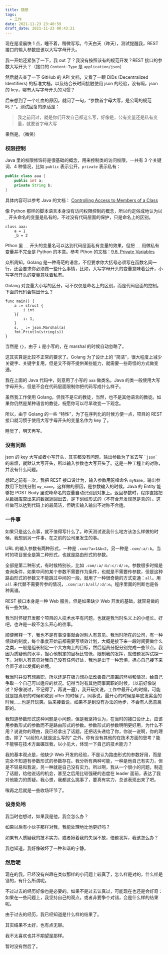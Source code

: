 ```yaml
---
title: 随想
tags:
  - 工作
date: 2021-11-23 23:40:59
draft_date: 2021-11-23 00:43:21
---
```



现在是凌晨快 1 点，睡不着，稍微写写。今天白天（昨天），测试提醒我，REST 接口的输入参数应该以大写字母开头。

我一开始还紧张了一下，我 out 了？我没有按照该有的规范开发？REST 接口的参数大写开头？（接口的 `Content-Type` 是 `application/json`）

然后就去查了一下 GitHub 的 API 文档，又看了一眼 DIDs (Decentralized Identifiers) 的标准文档，以及结合长时间接触使用 json 的经验，没有啊，json 的 key，哪有大写字母开头的习惯？

后来想到了一个吐血的原因，就问了一句，“参数首字母大写，是公司的规范吗？”。测试回复的原话是：

> 我之前问过，就是你们开发自己都这么写，好像是，公有变量还是私有变量，就要首字母大写

果然是。（微笑）

### 权限控制

Java 里的权限修饰符是很基础的概念，用来控制类的访问权限，一共有 3 个关键词、4 种情况，比如 `public` 表示公开，`private` 表示私有：

``` Java
public class aaa {
    public int a;
    private String b;
}
```

具体内容可以参考 Java 的文档： [Controlling Access to Members of a Class](https://docs.oracle.com/javase/tutorial/java/javaOO/accesscontrol.html)

像 Python 那样的脚本语言本身没有访问权限控制的概念，所以约定俗成地认为以 `_` 开头命名的变量是私有的，不过没有代码层面的保护，只是命名上的区别。

```
class aaa:
    a = 1
    _b = 2
```

Pthon 里 `__` 开头的变量名可以达到代码层面私有变量的效果，但把 `__` 用做私有变量并不完全是 Python 的本意。参考 Pthon 的文档：[9.6. Private Variables](https://docs.python.org/3/tutorial/classes.html#private-variables)

众所周知，Golang 是一种奇葩的语言，不但要求你大括号必须写在函数名同一行，还会要求你必须做一些什么事情，比如，大写字母开头的变量意味着公开，小写字母开头的变量意味着私有。

Golang 对变量大小写的区分，可不仅仅是命名上的区别，而是代码层面的控制。下面的代码会输出什么？

``` Golang
func main() {
	a := struct {
		i int
	}{
		i: 1,
	}
	s, _ := json.Marshal(a)
	fmt.Println(string(s))
}
```

当然是 `{}`，由于 `i` 是小写的，在 marshal 的时候自动忽略了。

这其实算是比较不正常的要求了。Golang 为了设计上的 “简洁”，很大程度上减少关键字、关键字复用，但是又不得不提供某些能力，就需要一些奇怪的方式做变通。 

我在上面的 Java 代码中，刻意用了小写的 `aaa` 做类名。Java 的类一般使用大写字母开头，但是不会在代码层面限制你把代码写成什么样子。

虽然我工作使用 Golang，但我不是它的教徒，当然，也不是其他语言的教徒。如果你仍然是某种语言的教徒，祝愿你可以尽早改变一下观念。

所以，由于 Golang 的一些 “特性”，为了在序列化的时候方便一点，项目的 REST 接口就习惯于使用大写字母开头的变量名作为 key 了。

睡觉了，明天再写。

### 没有问题

json 的 key 大写或者小写开头，其实都没有问题。输出参数为了省去写 <code>\`json\`</code> 的麻烦，就默认大写开头，所以输入参数也大写开头了。这是一种工程上的对称，并没有什么问题。

想起之前有一次，我把 REST 接口设计为，输入参数用驼峰命名 `myName`，输出参数用下划线分割 `my_name`。这样做的原因，是参数输入的时候，Java 的 Entity 能够把 POST Body 里驼峰命名的变量自动识别到对象上。返回参数时，程序直接把从数据库查出来的数据返回出去，是下划线形式的（不符合开发规范是真的）。这样做可以达到代码上的最简洁，但确实输入输出不对称不合适。

### 一件事

如果只是这么点事，就不值得写什么了。昨天测试说我什么地方该怎么样做的时候，我想到另一件事，在之前的公司里发生的事。

URL 的输入参数有两种形式，一种是 `.com/?a=1&b=2`，另一种是 `.com/:a/:b`。当时的项目里全是第二种形式，也就是路由形式的参数。

全部是第二种形式，有时候特别长，比如 `.com/:a/:b/:c/:d/:e`。参数很多时候是查询条件，如果中间的某个参数不需要作为条件，也就是不需要传参数，但是这种路由形式的参数又不能跳过中间的一段，就用了一种很奇葩的方式变通：`all`。用 `all` 来代替不需要传参的情况，`.com/:a/:b/all/:d/:e`。程序里面的判断也是各种离谱。

REST 接口本身是一种 Web 服务，但是如果缺少 Web 开发的基础，就容易做的有一些欠缺。

我当时怀疑开发那个项目的人技术水平有问题，也就是我当时名义上的小组长。好吧，也许是一段不怎么开心的往事。

顺便解释一下，我也不是有事没事就会对别人有意见。我当时所在的公司，有一种绩效的制度，每个季度开始前都需要写绩效计划，大概是接下来一段时间要做什么之类，一般是组长制定一个大方向上的目标，然后组员分配分别完成一些节点。我因为质疑他的水平，担心他制定的目标比较低，限制我的发挥，就借题发挥试探一下。对别人有意见对我自己没有任何好处，我也是出于一种恐惧，担心自己接下来会置于难以发挥的处境。

我当时并没有想离职，所以还是在极力想办法改善自己周围的环境和情况，给自己争取一个自己可以适应的状况。记得当时有其他同事离职的时候，（以前好像说过？好像说过，不记得了，再说一遍），我开玩笑说，工作中最开心的时候，可能就是提离职的时候和收到 offer 的时候了。同事说，最开心的时候是年底发奖金的时候……也是开玩笑。后来接着说，如果不是到没有办法的地步，不会有人愿意离职的。

我知道参数形式这种问题是小问题，但是我坚持认为，在当时的接口设计上，应该用参数形式的参数而不是路由形式的参数。参数形式的参数明明更好用，为什么不用？说说你的理由，我已经拿出了话题，还把话头递给了你，你说一说啊，你的理由，除了 “以前的人就是这么写的” 之外，你有没有其他的在技术方面的思考？能不能够在技术方面碾压我，以小见大，体现一下自己的技术能力？

我的基本观点是，他缺少 Web 开发的经验，不是认为路由形式的参数好用，而是完全不知道有参数形式的参数存在。我分析有两种可能，一种是他自己有实力，但是不轻易和我说，另一种就是自己没有实力。所以啊，我从一个很小的问题，制造了话题，给他说话的机会，甚至之后用比较强硬的态度在 leader 面前，表达了我对他能力的质疑。我心想，我都这么挑事了，要真有实力，总该表现出来了吧。

唉再之后就是一些收场环节了。

### 设身处地

我当时也想过，如果我是他，我会怎么办？

如果以后有小伙子那样对我，我能处理地比他更好吗？

如果有人质疑我的技术实力，或者揪着我的失误不放，借题发挥，我该怎么办？

我也知道，我好像破坏了一种和谐的宁静。

### 然后呢

现在的我，已经没有兴趣在类似那样的小问题上较真了，怎么样是对的，什么样是错的，有什么所谓呢。

不过过去的经历好像也是必要的。如果不是过去认真过，可能现在也还是会好奇：如果在一些问题上，我坚持自己的观点，或者非要争个对错，会是什么样的结果呢。

由于过去的经历，我已经知道是什么样的结果了。

其实结果不太好，也有点无聊。

我不太喜欢也并不期望是那样。

暂时没有然后了。

